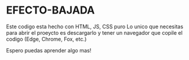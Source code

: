 # EFECTO-BAJADA

Este codigo esta hecho con HTML, JS, CSS puro
Lo unico que necesitas para abrir el proeycto es descargarlo y tener un navegador que copile el codigo (Edge, Chrome, Fox, etc.)

Espero puedas aprender algo mas!
